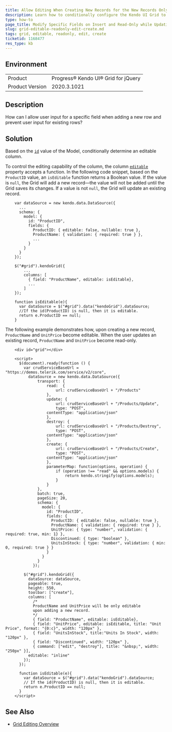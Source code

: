 ```yaml
---
title: Allow Editing When Creating New Records for the New Records Only
description: Learn how to conditionally configure the Kendo UI Grid to allow editing during the Create operation only.
type: how-to
page_title: Modify Specific Fields on Insert and Read-Only while Updating - Kendo UI for jQuery Data Grid
slug: grid-editable-readonly-edit-create.md
tags: grid, editable, readonly, edit, create
ticketid: 1168477
res_type: kb
---
```


## Environment

<table>
 <tr>
  <td>Product</td>
  <td>Progress® Kendo UI® Grid for jQuery</td>
 </tr>
 <tr>
  <td>Product Version</td>
  <td>2020.3.1021</td>
 </tr>
</table>

## Description

How can I allow user input for a specific field when adding a new row and prevent user input for existing rows?

## Solution

Based on the [`id`](https://docs.telerik.com/kendo-ui/api/javascript/data/model/fields/id) value of the Model, conditionally determine an editable column.

To control the editing capability of the column, the column [`editable`](https://docs.telerik.com/kendo-ui/api/javascript/ui/grid/configuration/columns.editable) property accepts a function. In the following code snippet, based on the `ProductID` value, an `isEditable` function returns a Boolean value. If the value is `null`, the Grid will add a new record&mdash;the value will not be added until the Grid saves its changes. If a value is not `null`, the Grid will update an existing record.  

```       
    var dataSource = new kendo.data.DataSource({
      ...
      schema: {
        model: {
          id: "ProductID",
          fields: {
            ProductID: { editable: false, nullable: true },
            ProductName: { validation: { required: true } },
            ...
          }
        }
      }
    });

    $("#grid").kendoGrid({
        ...
        columns: [
          { field: "ProductName", editable: isEditable},
          ...
        ]
    });

    function isEditable(e){
      var dataSource = $("#grid").data("kendoGrid").dataSource;
      //If the id(ProductID) is null, then it is editable.
      return e.ProductID == null;
    }
```

The following example demonstrates how, upon creating a new record, `ProductName` and `UnitPrice` become editable. When the user updates an existing record, `ProductName` and `UnitPrice` become read-only.

```dojo
    <div id="grid"></div>

    <script>
      $(document).ready(function () {
        var crudServiceBaseUrl = "https://demos.telerik.com/service/v2/core",
          dataSource = new kendo.data.DataSource({
              transport: {
                  read:  {
                      url: crudServiceBaseUrl + "/Products"
                  },
                  update: {
                      url: crudServiceBaseUrl + "/Products/Update",
                      type: "POST",
                  contentType: "application/json"
                  },
                  destroy: {
                      url: crudServiceBaseUrl + "/Products/Destroy",
                      type: "POST",
                  contentType: "application/json"
                  },
                  create: {
                      url: crudServiceBaseUrl + "/Products/Create",
                      type: "POST",
                  contentType: "application/json"
                  },
                  parameterMap: function(options, operation) {
                      if (operation !== "read" && options.models) {
                          return kendo.stringify(options.models);
                      }
                  }
              },
              batch: true,
              pageSize: 20,
              schema: {
                model: {
                  id: "ProductID",
                  fields: {
                    ProductID: { editable: false, nullable: true },
                    ProductName: { validation: { required: true } },
                    UnitPrice: { type: "number", validation: { required: true, min: 1} },
                    Discontinued: { type: "boolean" },
                    UnitsInStock: { type: "number", validation: { min: 0, required: true } }
                  }
                }
              }
            });

        $("#grid").kendoGrid({
          dataSource: dataSource,
          pageable: true,
          height: 550,
          toolbar: ["create"],
          columns: [
            /*
            ProductName and UnitPrice will be only editable
            upon adding a new record.
            */
            { field: "ProductName", editable: isEditable},
            { field: "UnitPrice", editable: isEditable, title: "Unit Price", format: "{0:c}", width: "120px" },
            { field: "UnitsInStock", title:"Units In Stock", width: "120px" },
            { field: "Discontinued", width: "120px" },
            { command: ["edit", "destroy"], title: "&nbsp;", width: "250px" }],
          editable: "inline"
        });
      });

      function isEditable(e){
        var dataSource = $("#grid").data("kendoGrid").dataSource;
        // If the id(ProductID) is null, then it is editable.
        return e.ProductID == null;
      }
    </script>
```

## See Also

* [Grid Editing Overview](https://www.telerik.com/kendo-jquery-ui/documentation/controls/grid/editing/editing)